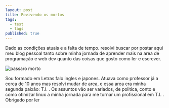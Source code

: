 ```yaml
---
layout: post
title: Revivendo os mortos
tags:
  - test
  - tags
published: true
---
```


Dado as condições atuais e a falta de tempo. resolvi buscar por postar aqui meu blog pessoal tanto sobre minha jornada de aprender mais na area de programação e web dev quanto das coisas que gosto como ler e escrever.

![passaro morto]({{site.baseurl}}/https://images.unsplash.com/photo-1542577731-d2321f2171c7?ixlib=rb-1.2.1&ixid=eyJhcHBfaWQiOjEyMDd9&auto=format&fit=crop&w=1050&q=80)

Sou formado em Letras falo ingles e japones. Atuava como professor já a cerca de 10 anos mas resolvi mudar de area, e essa area era minha segunda paixão: T.I. . Os assuntos vão ser variados, de politica, conto e como otimizar linux a minha jornada para me tornar um profissional em T.I. . Obrigado por ler
